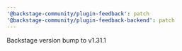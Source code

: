 ```yaml
---
'@backstage-community/plugin-feedback': patch
'@backstage-community/plugin-feedback-backend': patch
---
```


Backstage version bump to v1.31.1

